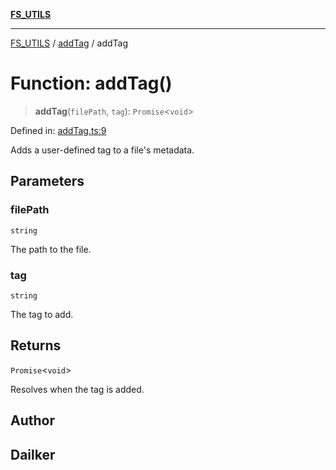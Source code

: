 [**FS_UTILS**](../../README.md)

***

[FS_UTILS](../../README.md) / [addTag](../README.md) / addTag

# Function: addTag()

> **addTag**(`filePath`, `tag`): `Promise`\<`void`\>

Defined in: [addTag.ts:9](https://github.com/dailker/everyutil-js/blob/b3e269da55b7d96c15eb37e98c5c4f6b94f05f6f/src/fs/addTag.ts#L9)

Adds a user-defined tag to a file's metadata.

## Parameters

### filePath

`string`

The path to the file.

### tag

`string`

The tag to add.

## Returns

`Promise`\<`void`\>

Resolves when the tag is added.

## Author

## Dailker
